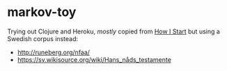 # markov-toy

Trying out Clojure and Heroku, _mostly_ copied from [How I Start] but
using a Swedish corpus instead:

* http://runeberg.org/nfaa/
* https://sv.wikisource.org/wiki/Hans_nåds_testamente

[How I Start]: https://howistart.org/posts/clojure/1/